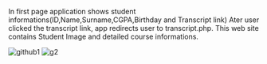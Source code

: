 In first page application shows student informations(ID,Name,Surname,CGPA,Birthday and Transcript link)
Ater user clicked the transcript link, app redirects user to transcript.php. This web site contains Student Image and detailed course informations.

![github1](https://user-images.githubusercontent.com/16281631/54884084-e4eb1180-4e7d-11e9-9e41-a1d258fdebb4.png)
![g2](https://user-images.githubusercontent.com/16281631/54884085-e4eb1180-4e7d-11e9-9500-25ef8f772b2b.png)
